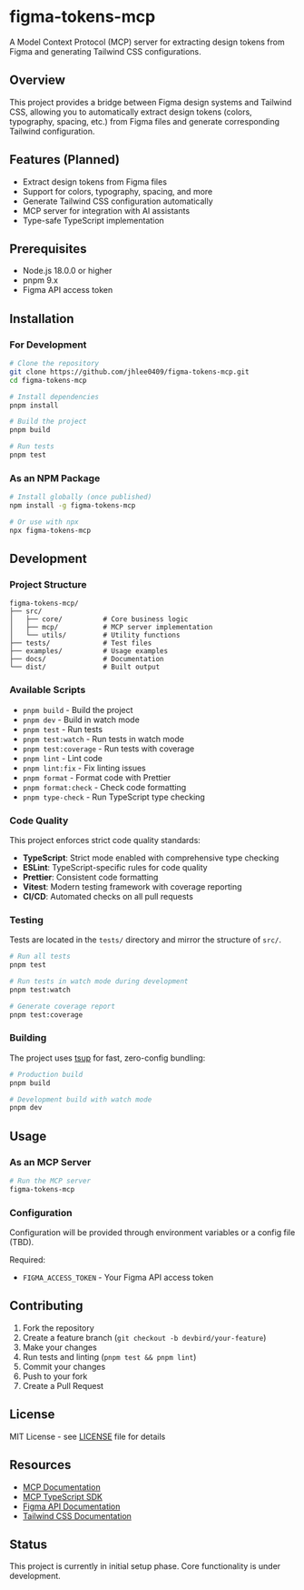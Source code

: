 # figma-tokens-mcp

A Model Context Protocol (MCP) server for extracting design tokens from Figma and generating Tailwind CSS configurations.

## Overview

This project provides a bridge between Figma design systems and Tailwind CSS, allowing you to automatically extract design tokens (colors, typography, spacing, etc.) from Figma files and generate corresponding Tailwind configuration.

## Features (Planned)

- Extract design tokens from Figma files
- Support for colors, typography, spacing, and more
- Generate Tailwind CSS configuration automatically
- MCP server for integration with AI assistants
- Type-safe TypeScript implementation

## Prerequisites

- Node.js 18.0.0 or higher
- pnpm 9.x
- Figma API access token

## Installation

### For Development

```bash
# Clone the repository
git clone https://github.com/jhlee0409/figma-tokens-mcp.git
cd figma-tokens-mcp

# Install dependencies
pnpm install

# Build the project
pnpm build

# Run tests
pnpm test
```

### As an NPM Package

```bash
# Install globally (once published)
npm install -g figma-tokens-mcp

# Or use with npx
npx figma-tokens-mcp
```

## Development

### Project Structure

```
figma-tokens-mcp/
├── src/
│   ├── core/          # Core business logic
│   ├── mcp/           # MCP server implementation
│   └── utils/         # Utility functions
├── tests/             # Test files
├── examples/          # Usage examples
├── docs/              # Documentation
└── dist/              # Built output
```

### Available Scripts

- `pnpm build` - Build the project
- `pnpm dev` - Build in watch mode
- `pnpm test` - Run tests
- `pnpm test:watch` - Run tests in watch mode
- `pnpm test:coverage` - Run tests with coverage
- `pnpm lint` - Lint code
- `pnpm lint:fix` - Fix linting issues
- `pnpm format` - Format code with Prettier
- `pnpm format:check` - Check code formatting
- `pnpm type-check` - Run TypeScript type checking

### Code Quality

This project enforces strict code quality standards:

- **TypeScript**: Strict mode enabled with comprehensive type checking
- **ESLint**: TypeScript-specific rules for code quality
- **Prettier**: Consistent code formatting
- **Vitest**: Modern testing framework with coverage reporting
- **CI/CD**: Automated checks on all pull requests

### Testing

Tests are located in the `tests/` directory and mirror the structure of `src/`.

```bash
# Run all tests
pnpm test

# Run tests in watch mode during development
pnpm test:watch

# Generate coverage report
pnpm test:coverage
```

### Building

The project uses [tsup](https://github.com/egoist/tsup) for fast, zero-config bundling:

```bash
# Production build
pnpm build

# Development build with watch mode
pnpm dev
```

## Usage

### As an MCP Server

```bash
# Run the MCP server
figma-tokens-mcp
```

### Configuration

Configuration will be provided through environment variables or a config file (TBD).

Required:
- `FIGMA_ACCESS_TOKEN` - Your Figma API access token

## Contributing

1. Fork the repository
2. Create a feature branch (`git checkout -b devbird/your-feature`)
3. Make your changes
4. Run tests and linting (`pnpm test && pnpm lint`)
5. Commit your changes
6. Push to your fork
7. Create a Pull Request

## License

MIT License - see [LICENSE](LICENSE) file for details

## Resources

- [MCP Documentation](https://modelcontextprotocol.io/)
- [MCP TypeScript SDK](https://github.com/modelcontextprotocol/typescript-sdk)
- [Figma API Documentation](https://www.figma.com/developers/api)
- [Tailwind CSS Documentation](https://tailwindcss.com/docs)

## Status

This project is currently in initial setup phase. Core functionality is under development.